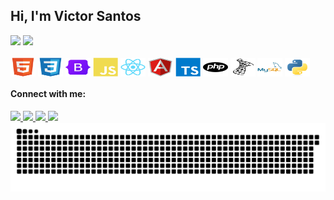 ## Hi, I'm Victor Santos

<div>
    <a href="https://github.com/victorsantos-dev"></a>
    <img height="180em" src="https://github-readme-stats.vercel.app/api?username=victorsantos-devv&show_icons=true&theme=dark&include_all_commits=true&count_private=false"/>
    <img height="180em" src="https://github-readme-stats.vercel.app/api/top-langs/?username=VictorSantos-Dev&layout=compact&langs_count=7&theme=dark"/>
</div>

<div style="display: inline_block"><br>
    <img align="center" alt="Victor-HTML" height="30" width="40" src="https://raw.githubusercontent.com/devicons/devicon/master/icons/html5/html5-original.svg">
    <img align="center" alt="Victor-Css" height="30" width="40" src="https://raw.githubusercontent.com/devicons/devicon/master/icons/css3/css3-original.svg">
    <img align="center" alt="Victor-Bootstrap" height="30" width="40" src="https://raw.githubusercontent.com/devicons/devicon/master/icons/bootstrap/bootstrap-original.svg">
    <img align="center" alt="Victor-Js" height="30" width="40" src="https://raw.githubusercontent.com/devicons/devicon/master/icons/javascript/javascript-plain.svg">
    <img align="center" alt="Victoro-Angular" height="30" width="40" src="https://raw.githubusercontent.com/devicons/devicon/master/icons/react/react-original.svg">
    <img align="center" alt="Victor-React" height="30" width="40" src="https://raw.githubusercontent.com/devicons/devicon/master/icons/angularjs/angularjs-original.svg">
    <img align="center" alt="Victor-Ts" height="30" width="40" src="https://raw.githubusercontent.com/devicons/devicon/master/icons/typescript/typescript-plain.svg">
    <img align="center" alt="Victor-PHP" height="30" width="40" src="https://raw.githubusercontent.com/devicons/devicon/master/icons/php/php-plain.svg">
    <img align="center" alt="Victor-Csharp" height="30" width="40" src="https://raw.githubusercontent.com/devicons/devicon/master/icons/microsoftsqlserver/microsoftsqlserver-plain.svg">
    <img align="center" alt="Victor-Mysql" height="30" width="40" src="https://raw.githubusercontent.com/devicons/devicon/master/icons/mysql/mysql-original-wordmark.svg">
    <img align="center" alt="Victor-Python" height="30" width="40" src="https://raw.githubusercontent.com/devicons/devicon/master/icons/python/python-original.svg">
    <!-- <img align="center" alt="Victor-Node" height="30" width="40" src="https://raw.githubusercontent.com/devicons/devicon/master/icons/nodejs/nodejs-plain.svg"> -->
    <!-- <img align="right" alt="Rafa-yoda" src="https://cdn.discordapp.com/attachments/795358919417397249/825430589581688872/hi.gif">-->
</div>

#### Connect with me:

<div> 
    <a href="https://api.whatsapp.com/send?phone=5511965450791" target="_blank">
        <img src="https://img.shields.io/badge/WhatsApp-25D366?style=for-the-badge&logo=whatsapp&logoColor=white" target="_blank">
    </a>
    <a href="https://instagram.com/vsantossssssss" target="_blank">
        <img src="https://img.shields.io/badge/-Instagram-%23E4405F?style=for-the-badge&logo=instagram&logoColor=white" target="_blank">
    </a>
    <a href="https://www.linkedin.com/in/victorsantos-dev" target="_blank">
        <img src="https://img.shields.io/badge/-LinkedIn-%230077B5?style=for-the-badge&logo=linkedin&logoColor=white" target="_blank">
    </a>
    <a href ="mailto:severoscode@gmail.com">
        <img src="https://img.shields.io/badge/Gmail-D14836?style=for-the-badge&logo=gmail&logoColor=white" target="_blank">
    </a>
    <picture>
        <source media="(prefers-color-scheme: dark)" srcset="https://raw.githubusercontent.com/gsantos20/gsantos20/output/github-contribution-grid-snake-dark.svg">
        <source media="(prefers-color-scheme: light)" srcset="https://raw.githubusercontent.com/gsantos20/gsantos20/output/github-contribution-grid-snake.svg">
        <img alt="github contribution grid snake animation" src="https://raw.githubusercontent.com/gsantos20/gsantos20/output/github-contribution-grid-snake.svg">
    </picture>
</div>
